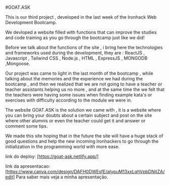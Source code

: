 #GOAT.ASK

This is our third project , developed in the last week of the Ironhack Web Development Bootcamp.

We devloped a website filled with functions that can improve the studies and code training as you go through the bootcamp just like we did!

Before we talk about the functions of the site , i bring here the technologies and frameworks used during the development, they are : ReactJS , Javascript , Tailwind CSS , Node.js , HTML , ExpressJS , MONGODB ,Mongoose.

Our project was came to light in the last month of the bootcamp , while talking about the memories and the experience we had during the bootcamp , and then we realized that we are not going to have a teacher or teacher assistants helping us no more , and at the same time the we felt that the teachers were having some issues when finding example kata's or exercises with difficulty according to the module we were in.

The website GOAT.ASK is the solution we came with , it is a website where you can bring your doubts about a certain subject and post on the site where other alumnis or even the teacher could get it and answer or comment some tips.

We made this site hoping that in the future the site will have a huge stack of good questions and help the new incoming Ironhackers to go through the initialization in the programming world with more ease.

link do deploy: [https://goat-ask.netlify.app/]

link da apresentacao: [https://www.canva.com/design/DAFH0DWEsfE/aIypuM13xxLqhVpbDNitZA/edit]
Para saber mais veja a minha apresentação.
